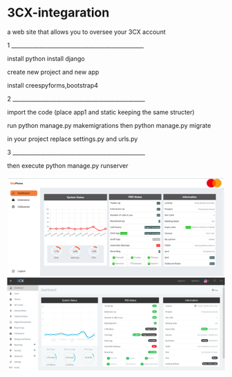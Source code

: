 # 3CX-integaration
 a web site that allows you to oversee your 3CX account
 
1 ________________________________________________

install python
install django

create new project and new app

install creespyforms,bootstrap4

2 ________________________________________________

import the code 
(place app1 and static keeping the same structer)

run python manage.py makemigrations
then python manage.py migrate

in your project replace settings.py and urls.py

3 ________________________________________________

then execute python manage.py runserver 


![Dashboard](screenshots/Screenshot%202023-06-15%20051149.png)
![Dashboard](screenshots/Screenshot%202023-06-15%20051136.png)
